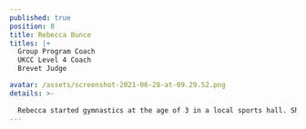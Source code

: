 ```yaml
---
published: true
position: 8
title: Rebecca Bunce
titles: |+
  Group Program Coach
  UKCC Level 4 Coach
  Brevet Judge

avatar: /assets/screenshot-2021-06-28-at-09.29.52.png
details: >-
  
  Rebecca started gymnastics at the age of 3 in a local sports hall. She was then recommended to join a professional club as she showed potential for artistic gymnastics. At the age of 10 she moved over to rhythmic and found this was where her passion lied. Rebecca originally coached individuals where she had 2 gymnasts qualify for GBR squad. Many years later she started a group program at her previous club where within 5 years she has had 2 groups (espoir and senior) qualify for GBR squad and junior British champions in 2016. Rebecca also is a brevet judge who regularly travels abroad to judge for GBR, with her most prestigious competition being the 1st Junior World Championships.
---
```


